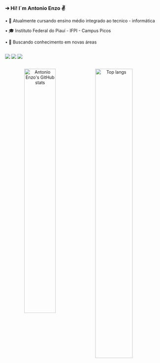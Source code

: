 ### **➔ Hi! I´m Antonio Enzo ✌️**

• 🚀 Atualmente cursando ensino médio integrado ao tecnico - informática

• 🎓 Instituto Federal do Piauí - IFPI - Campus Picos

• 🧠 Buscando conhecimento em novas áreas
##

<div> 
  <a href="https://instagram.com/antonioenzobz" target="_blank"><img src="https://img.shields.io/badge/-Instagram-%23E4405F?style=for-the-badge&logo=instagram&logoColor=white" target="_blank"></a>
  <a href = "mailto:antonioenzobezerra789@gmail.com"><img src="https://img.shields.io/badge/-Gmail-%23333?style=for-the-badge&logo=gmail&logoColor=white" target="_blank"></a>
  <a href = "mailto:antonioenzobezerra789@gmail.com"><img src="https://img.shields.io/badge/Python-3776AB?style=for-the-badge&logo=python&logoColor=white" target="_blank"></a>
  
</div>

##

<div align="center">
<img alt="Antonio Enzo's GitHub stats" align="left" width="45%" src="https://github-readme-stats.vercel.app/api?username=antonioenzobz&show_icons=true&theme=gruvbox"/>
<img alt="Top langs" align="left" width="49%" src="https://github-readme-stats.vercel.app/api/top-langs/?username=antonioenzobz&layout=compact&&langs_count=8&theme=gruvbox"/>
</div>
